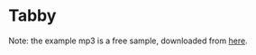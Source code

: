# Tabby

Note: the example mp3 is a free sample, downloaded from [here](http://www.noiseaddicts.com/free-samples-mp3/?id=1449).
